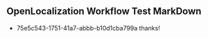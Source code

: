 ## OpenLocalization Workflow Test MarkDown
* 75e5c543-1751-41a7-abbb-b10d1cba799a thanks!

<!--HONumber=Aug16_HO3-->



